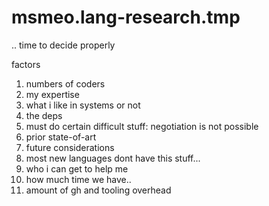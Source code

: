 # msmeo.lang-research.tmp
.. time to decide properly 

factors
1. numbers of coders 
2. my expertise
3. what i like in systems or not
4. the deps
5. must do certain difficult stuff: negotiation is not possible
6. prior state-of-art
7. future considerations
8. most new languages dont have this stuff... 
9. who i can get to help me
10. how much time we have.. 
11. amount of gh and tooling overhead
